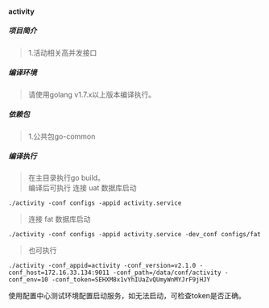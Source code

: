 #### activity

##### 项目简介
> 1.活动相关高并发接口

##### 编译环境
> 请使用golang v1.7.x以上版本编译执行。  

##### 依赖包
> 1.公共包go-common  

##### 编译执行
> 在主目录执行go build。   
> 编译后可执行
> 连接 uat 数据库启动
```
./activity -conf configs -appid activity.service
```
> 连接 fat 数据库启动
```
./activity -conf configs -appid activity.service -dev_conf configs/fat
```   
> 也可执行 
```
./activity -conf_appid=activity -conf_version=v2.1.0 -conf_host=172.16.33.134:9011 -conf_path=/data/conf/activity -conf_env=10 -conf_token=SEHXM8x1vYhIUaZvQUmyWnMYJrF9jHJY 
```
使用配置中心测试环境配置启动服务，如无法启动，可检查token是否正确。  
